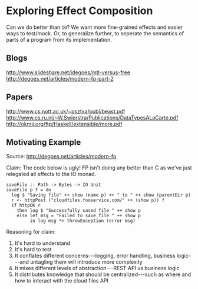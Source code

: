 # Exploring Effect Composition

Can we do better than `IO`? We want more fine-grained effects and easier ways
to test/mock. Or, to generalize further, to seperate the semantics of parts of
a program from its implementation.

## Blogs

http://www.slideshare.net/jdegoes/mtl-versus-free
http://degoes.net/articles/modern-fp-part-2

## Papers

http://www.cs.nott.ac.uk/~psztxa/publ/beast.pdf
http://www.cs.ru.nl/~W.Swierstra/Publications/DataTypesALaCarte.pdf
http://okmij.org/ftp/Haskell/extensible/more.pdf

## Motivating Example

Source: http://degoes.net/articles/modern-fp

Claim: The code below is ugly! FP isn't doing any better than C as we've just
relegated all effects to the IO monad.

```
saveFile :: Path -> Bytes -> IO Unit
saveFile p f = do
  log $ "Saving file" ++ show (name p) ++ " to " ++ show (parentDir p)
  r <- httpPost ("cloudfiles.fooservice.com/" ++ (show p)) f
  if httpOK r
    then log $ "Successfully saved file " ++ show p
    else let msg = "Failed to save file " ++ show p
         in log msg *> throwException (error msg)
```

Reasoning for claim:
1. It's hard to understand
2. It's hard to test
3. It conflates different concerns---logging, error handling, business
   logic---and untagling them will introduce more complexity
4. It mixes different levels of abstraction---REST API vs business logic
5. It distributes knowledge that should be centralized---such as where and how
   to interact with the cloud files API


